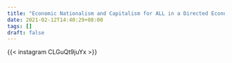 ```yaml
---
title: "Economic Nationalism and Capitalism for ALL in a Directed Economy"
date: 2021-02-12T14:40:29+08:00
tags: []
draft: false
---
```

{{< instagram CLGuQt9juYx >}}
